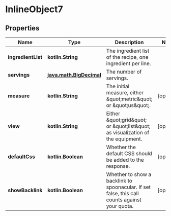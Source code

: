 
# InlineObject7

## Properties
Name | Type | Description | Notes
------------ | ------------- | ------------- | -------------
**ingredientList** | **kotlin.String** | The ingredient list of the recipe, one ingredient per line. | 
**servings** | [**java.math.BigDecimal**](java.math.BigDecimal.md) | The number of servings. | 
**measure** | **kotlin.String** | The initial measure, either \&quot;metric\&quot; or \&quot;us\&quot;. |  [optional]
**view** | **kotlin.String** | Either \&quot;grid\&quot; or \&quot;list\&quot; as visualization of the equipment. |  [optional]
**defaultCss** | **kotlin.Boolean** | Whether the default CSS should be added to the response. |  [optional]
**showBacklink** | **kotlin.Boolean** | Whether to show a backlink to spoonacular. If set false, this call counts against your quota. |  [optional]



